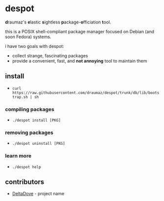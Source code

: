 # despot
**d**raumaz's **e**lastic **s**ightless **p**ackage-**o**fficiation **t**ool.

this is a POSIX shell-compliant package manager focused on Debian (and soon Fedora) systems.

i have two goals with despot:

- collect strange, fascinating packages
- provide a convenient, fast, and __not annoying__ tool to maintain them

## install
- ```curl https://raw.githubusercontent.com/draumaz/despot/trunk/db/lib/bootstrap.sh | sh```

### compiling packages
- ```./despot install [PKG]```

### removing packages
- ```./despot uninstall [PKG]```

### learn more
- ```./despot help```

## contributors
- <a href="https://github.com/DeltaDove">DeltaDove</a> - project name

